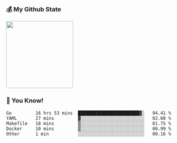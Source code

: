 ### :moneybag: My Github State

<img height="180em" src="https://github-readme-stats.vercel.app/api?username=G-Asura&show_icons=true&hide_border=true&count_private=true&include_all_commits=true" />

### :pill: You Know!
<!--START_SECTION:waka-->

```text
Go         16 hrs 53 mins  ███████████████████████▓░   94.41 %
YAML       27 mins         ▓░░░░░░░░░░░░░░░░░░░░░░░░   02.60 %
Makefile   18 mins         ▒░░░░░░░░░░░░░░░░░░░░░░░░   01.75 %
Docker     10 mins         ▒░░░░░░░░░░░░░░░░░░░░░░░░   00.99 %
Other      1 min           ░░░░░░░░░░░░░░░░░░░░░░░░░   00.16 %
```

<!--END_SECTION:waka-->

<!--
**G-Asura/G-Asura** is a ✨ _special_ ✨ repository because its `README.md` (this file) appears on your GitHub profile.

Here are some ideas to get you started:

- 🔭 I’m currently working on ...
- 🌱 I’m currently learning ...
- 👯 I’m looking to collaborate on ...
- 🤔 I’m looking for help with ...
- 💬 Ask me about ...
- 📫 How to reach me: ...
- 😄 Pronouns: ...
- ⚡ Fun fact: ...
-->
